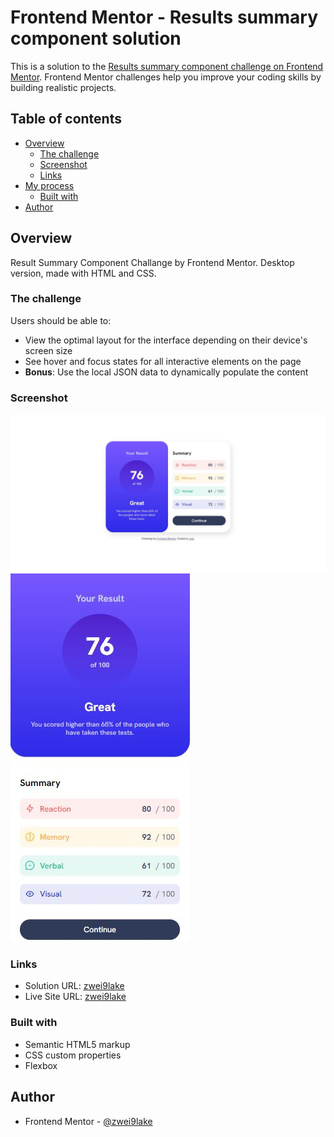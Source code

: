 # Frontend Mentor - Results summary component solution

This is a solution to the [Results summary component challenge on Frontend Mentor](https://www.frontendmentor.io/challenges/results-summary-component-CE_K6s0maV). Frontend Mentor challenges help you improve your coding skills by building realistic projects.

## Table of contents

- [Overview](#overview)
  - [The challenge](#the-challenge)
  - [Screenshot](#screenshot)
  - [Links](#links)
- [My process](#my-process)
  - [Built with](#built-with)
- [Author](#author)

## Overview

Result Summary Component Challange by Frontend Mentor. Desktop version, made with HTML and CSS.

### The challenge

Users should be able to:

- View the optimal layout for the interface depending on their device's screen size
- See hover and focus states for all interactive elements on the page
- **Bonus**: Use the local JSON data to dynamically populate the content

### Screenshot

![](./assets/images/screenshot.jpg)
![](./assets/images/mobile-screenshot.jpg)

### Links

- Solution URL: [zwei9lake](https://www.frontendmentor.io/solutions/result-summary-component-challange-desktop-version-using-html-and-css-J17DmdoIyr)
- Live Site URL: [zwei9lake](https://zwei9lake.github.io/result-summary-component/)

### Built with

- Semantic HTML5 markup
- CSS custom properties
- Flexbox

## Author

- Frontend Mentor - [@zwei9lake](https://www.frontendmentor.io/profile/zwei9lake)
